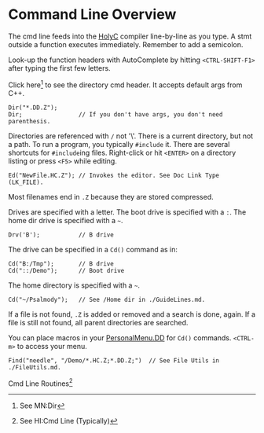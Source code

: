 # Command Line Overview

The cmd line feeds into the [HolyC](./HolyC.md) compiler line-by-line as you type. A stmt outside a function executes immediately. Remember to add a semicolon.

Look-up the function headers with AutoComplete by hitting `<CTRL-SHIFT-F1>` after typing the first few letters.

Click here[^1] to see the directory cmd header. It accepts default args from C++.

```holyc
Dir("*.DD.Z");
Dir;                // If you don't have args, you don't need parenthesis.
```

Directories are referenced with `/` not '\\'. There is a current directory, but not a path. To run a program, you typically `#include` it. There are several shortcuts for `#include`ing files. Right-click or hit `<ENTER>` on a directory listing or press `<F5>` while editing.

```holyc
Ed("NewFile.HC.Z"); // Invokes the editor. See Doc Link Type (LK_FILE).
```

Most filenames end in `.Z` because they are stored compressed.

Drives are specified with a letter. The boot drive is specified with a `:`. The home dir drive is specified with a `~`.

```holyc
Drv('B');           // B drive
```

The drive can be specified in a `Cd()` command as in:

```holyc
Cd("B:/Tmp");       // B drive
Cd("::/Demo");      // Boot drive
```

The home directory is specified with a `~`.

```holyc
Cd("~/Psalmody");   // See /Home dir in ./GuideLines.md.
```

If a file is not found, `.Z` is added or removed and a search is done, again. If a file is still not found, all parent directories are searched.

You can place macros in your [PersonalMenu.DD](https://github.com/cia-foundation/TempleOS/blob/c26482bb6ad3f80106d28504ec5db3c6a360732c/PersonalMenu.DD) for `Cd()` commands. `<CTRL-m>` to access your menu.

```holyc
Find("needle", "/Demo/*.HC.Z;*.DD.Z;")  // See File Utils in ./FileUtils.md.
```

Cmd Line Routines[^2]

[^1]: See MN:Dir

[^2]: See HI:Cmd Line (Typically)

